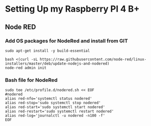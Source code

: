 #    Setting Up my Raspberry PI 4 B+
## Node RED


### Add OS packages for NodeRed and install from GIT
```
sudo apt-get install -y build-essential

bash <(curl -sL https://raw.githubusercontent.com/node-red/linux-installers/master/deb/update-nodejs-and-nodered)
node-red admin init
```


### Bash file for NodeRed
```
sudo tee /etc/profile.d/nodered.sh << EOF
#nodered
alias red-nfo='systemctl status nodered'
alias red-stop='sudo systemctl stop nodered'
alias red-start='sudo systemctl start nodered'
alias red-restart='sudo systemctl restart nodered'
alias red-log='journalctl -u nodered -n100 -f'
EOF
```
